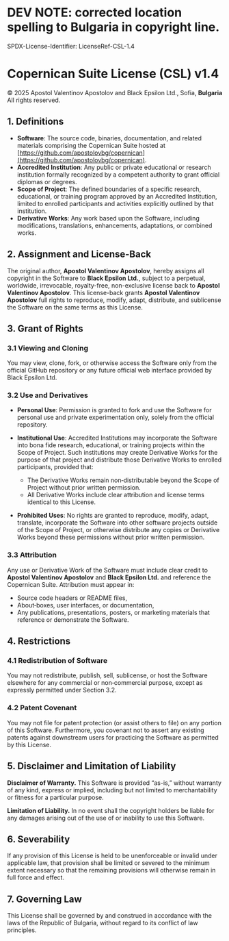 # DEV NOTE: corrected location spelling to Bulgaria in copyright line.
SPDX-License-Identifier: LicenseRef-CSL-1.4

# Copernican Suite License (CSL) v1.4

© 2025 Apostol Valentinov Apostolov and Black Epsilon Ltd., Sofia, **Bulgaria**
All rights reserved.

## 1. Definitions

* **Software**: The source code, binaries, documentation, and related materials comprising the Copernican Suite hosted at [https://github.com/apostolovbg/copernican](https://github.com/apostolovbg/copernican).
* **Accredited Institution**: Any public or private educational or research institution formally recognized by a competent authority to grant official diplomas or degrees.
* **Scope of Project**: The defined boundaries of a specific research, educational, or training program approved by an Accredited Institution, limited to enrolled participants and activities explicitly outlined by that institution.
* **Derivative Works**: Any work based upon the Software, including modifications, translations, enhancements, adaptations, or combined works.

## 2. Assignment and License-Back

The original author, **Apostol Valentinov Apostolov**, hereby assigns all copyright in the Software to **Black Epsilon Ltd.**, subject to a perpetual, worldwide, irrevocable, royalty-free, non-exclusive license back to **Apostol Valentinov Apostolov**. This license-back grants **Apostol Valentinov Apostolov** full rights to reproduce, modify, adapt, distribute, and sublicense the Software on the same terms as this License.

## 3. Grant of Rights

### 3.1 Viewing and Cloning

You may view, clone, fork, or otherwise access the Software only from the official GitHub repository or any future official web interface provided by Black Epsilon Ltd.

### 3.2 Use and Derivatives

* **Personal Use**: Permission is granted to fork and use the Software for personal use and private experimentation only, solely from the official repository.
* **Institutional Use**: Accredited Institutions may incorporate the Software into bona fide research, educational, or training projects within the Scope of Project. Such institutions may create Derivative Works for the purpose of that project and distribute those Derivative Works to enrolled participants, provided that:

  * The Derivative Works remain non‑distributable beyond the Scope of Project without prior written permission.
  * All Derivative Works include clear attribution and license terms identical to this License.
* **Prohibited Uses**: No rights are granted to reproduce, modify, adapt, translate, incorporate the Software into other software projects outside of the Scope of Project, or otherwise distribute any copies or Derivative Works beyond these permissions without prior written permission.

### 3.3 Attribution

Any use or Derivative Work of the Software must include clear credit to **Apostol Valentinov Apostolov** and **Black Epsilon Ltd.** and reference the Copernican Suite. Attribution must appear in:

* Source code headers or README files,
* About‑boxes, user interfaces, or documentation,
* Any publications, presentations, posters, or marketing materials that reference or demonstrate the Software.

## 4. Restrictions

### 4.1 Redistribution of Software

You may not redistribute, publish, sell, sublicense, or host the Software elsewhere for any commercial or non‑commercial purpose, except as expressly permitted under Section 3.2.

### 4.2 Patent Covenant

You may not file for patent protection (or assist others to file) on any portion of this Software. Furthermore, you covenant not to assert any existing patents against downstream users for practicing the Software as permitted by this License.

## 5. Disclaimer and Limitation of Liability

**Disclaimer of Warranty.** This Software is provided “as-is,” without warranty of any kind, express or implied, including but not limited to merchantability or fitness for a particular purpose.

**Limitation of Liability.** In no event shall the copyright holders be liable for any damages arising out of the use of or inability to use this Software.

## 6. Severability

If any provision of this License is held to be unenforceable or invalid under applicable law, that provision shall be limited or severed to the minimum extent necessary so that the remaining provisions will otherwise remain in full force and effect.

## 7. Governing Law

This License shall be governed by and construed in accordance with the laws of the Republic of Bulgaria, without regard to its conflict of law principles.

